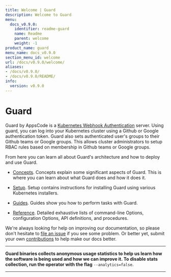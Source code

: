 ```yaml
---
title: Welcome | Guard
description: Welcome to Guard
menu:
  docs_v0.9.0:
    identifier: readme-guard
    name: Readme
    parent: welcome
    weight: -1
product_name: guard
menu_name: docs_v0.9.0
section_menu_id: welcome
url: /docs/v0.9.0/welcome/
aliases:
- /docs/v0.9.0/
- /docs/v0.9.0/README/
info:
  version: v0.9.0
---
```


# Guard

Guard by AppsCode is a [Kubernetes Webhook Authentication](https://kubernetes.io/docs/admin/authentication/#webhook-token-authentication) server. Using guard, you can log into your Kubernetes cluster using a Github or Google authentication token. Guard also sets authenticated user's groups to their Github teams or Google groups. This allows cluster administrators to setup RBAC rules based on membership in Github teams or Google groups.

From here you can learn all about Guard's architecture and how to deploy and use Guard.

- [Concepts](/docs/v0.9.0/concepts/). Concepts explain some significant aspects of Guard. This is where you can learn about what Guard does and how it does it.

- [Setup](/docs/v0.9.0/setup/). Setup contains instructions for installing Guard using various Kubernetes installers.

- [Guides](/docs/v0.9.0/guides/). Guides show you how to perform tasks with Guard.

- [Reference](/docs/v0.9.0/reference/). Detailed exhaustive lists of
command-line Options, configuration Options, API definitions, and procedures.

We're always looking for help on improving our documentation, so please don't hesitate to [file an issue](https://go.kubeguard.dev/guard/issues/new) if you see some problem. Or better yet, submit your own [contributions](/docs/v0.9.0/CONTRIBUTING) to help
make our docs better.

---

**Guard binaries collects anonymous usage statistics to help us learn how the software is being used and how we can improve it. To disable stats collection, run the operator with the flag** `--analytics=false`.

---
